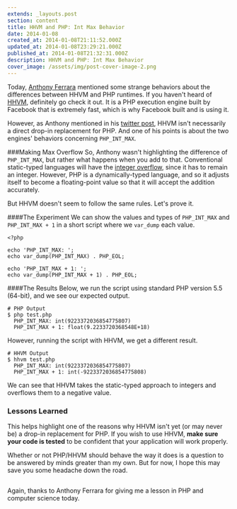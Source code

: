 ```yaml
---
extends: _layouts.post
section: content
title: HHVM and PHP: Int Max Behavior
date: 2014-01-08
created_at: 2014-01-08T21:11:52.000Z
updated_at: 2014-01-08T23:29:21.000Z
published_at: 2014-01-08T21:32:31.000Z
description: HHVM and PHP: Int Max Behavior
cover_image: /assets/img/post-cover-image-2.png
---
```


Today, [Anthony Ferrara](http://blog.ircmaxell.com/) mentioned some strange behaviors about the differences between HHVM and PHP runtimes. If you haven't heard of [HHVM](http://www.hhvm.com/blog/), definitely go check it out. It is a PHP execution engine built by Facebook that is extremely fast, which is why Facebook built and is using it.

However, as Anthony mentioned in his [twitter post](https://twitter.com/ircmaxell/status/421013609754288128), HHVM isn't necessarily a direct drop-in replacement for PHP. And one of his points is about the two engines' behaviors concerning `PHP_INT_MAX`.

###Making Max Overflow
So, Anthony wasn't highlighting the difference of `PHP_INT_MAX`, but rather what happens when you add to that. Conventional static-typed languages will have the [integer overflow](http://en.wikipedia.org/wiki/Integer_overflow), since it has to remain an integer. However, PHP is a dynamically-typed language, and so it adjusts itself to become a floating-point value so that it will accept the addition accurately.

But HHVM doesn't seem to follow the same rules. Let's prove it.

####The Experiment
We can show the values and types of `PHP_INT_MAX` and `PHP_INT_MAX + 1` in a short script where we `var_dump` each value.

```
<?php

echo 'PHP_INT_MAX: ';
echo var_dump(PHP_INT_MAX) . PHP_EOL;

echo 'PHP_INT_MAX + 1: ';
echo var_dump(PHP_INT_MAX + 1) . PHP_EOL;
```


####The Results
Below, we run the script using standard PHP version 5.5 (64-bit), and we see our expected output.

```
# PHP Output
$ php test.php
  PHP_INT_MAX: int(9223372036854775807)
  PHP_INT_MAX + 1: float(9.2233720368548E+18)
```

However, running the script with HHVM, we get a different result.

```
# HHVM Output
$ hhvm test.php
  PHP_INT_MAX: int(9223372036854775807)
  PHP_INT_MAX + 1: int(-9223372036854775808)
```

We can see that HHVM takes the static-typed approach to integers and overflows them to a negative value.

### Lessons Learned
This helps highlight one of the reasons why HHVM isn't yet (or may never be) a drop-in replacement for PHP. If you wish to use HHVM, **make sure your code is tested** to be confident that your application will work properly.

Whether or not PHP/HHVM should behave the way it does is a question to be answered by minds greater than my own. But for now, I hope this may save you some headache down the road.

## 


Again, thanks to Anthony Ferrara for giving me a lesson in PHP and computer science today.
